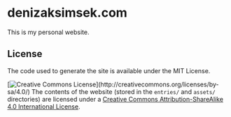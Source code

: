 
# denizaksimsek.com

This is my personal website.

## License

The code used to  generate the site is available under the MIT License.

[![Creative Commons License](https://i.creativecommons.org/l/by-sa/4.0/88x31.png")](http://creativecommons.org/licenses/by-sa/4.0/)  
The contents of the website (stored in the `entries/` and `assets/` directories)
are licensed under a [Creative Commons Attribution-ShareAlike 4.0 International
License](http://creativecommons.org/licenses/by-sa/4.0/).
